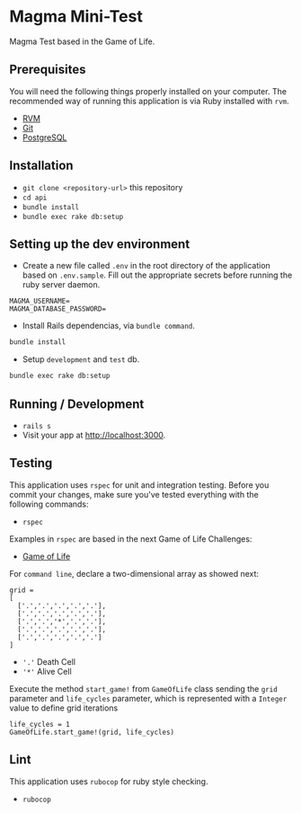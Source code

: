 # Magma Mini-Test

Magma Test based in the Game of Life.

## Prerequisites

You will need the following things properly installed on your computer. The recommended way of running this application is via Ruby installed with `rvm`.

* [RVM](http://rvm.io/)
* [Git](https://git-scm.com/)
* [PostgreSQL](https://www.postgresql.org/)

## Installation

* `git clone <repository-url>` this repository
* `cd api`
* `bundle install`
* `bundle exec rake db:setup`

## Setting up the dev environment

- Create a new file called `.env` in the root directory of the application based on `.env.sample`. Fill out the appropriate secrets before running the ruby server daemon.

```
MAGMA_USERNAME=
MAGMA_DATABASE_PASSWORD=
```

- Install Rails dependencias, via `bundle command`.

```bash
bundle install
```

- Setup `development` and `test` db.

```bash
bundle exec rake db:setup
```

## Running / Development

* `rails s`
* Visit your app at [http://localhost:3000](http://localhost:3000).

## Testing

This application uses `rspec` for unit and integration testing. Before you commit your changes, make sure you've tested everything with the following commands:

* `rspec`

Examples in `rspec` are based in the next Game of Life Challenges:

* [Game of Life](https://www.coderetreat.org/docs/gol-schemas/gol-solution.pdf)

For `command line`, declare a two-dimensional array as showed next:

```
grid =
[
  ['.','.','.','.','.'],
  ['.','.','.','.','.'],
  ['.','.','*','.','.'],
  ['.','.','.','.','.'],
  ['.','.','.','.','.']
]
```
* `'.'` Death Cell
* `'*'` Alive Cell

Execute the method `start_game!` from `GameOfLife` class sending the `grid` parameter and `life_cycles` parameter, which is represented with a `Integer` value to define grid iterations

```
life_cycles = 1
GameOfLife.start_game!(grid, life_cycles)
```

## Lint

This application uses `rubocop` for ruby style checking.

- `rubocop`

